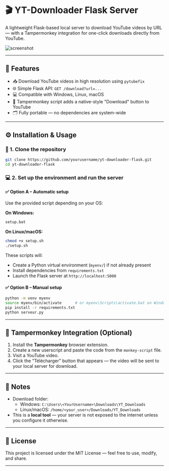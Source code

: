 # 🎬 YT-Downloader Flask Server

A lightweight Flask-based local server to download YouTube videos by URL — with a Tampermonkey integration for one-click downloads directly from YouTube.

![screenshot](https://github.com/user-attachments/assets/d187dede-8c97-4cda-8ef6-6a0bb49a1cc8)

---

## 🚀 Features

- 📥 Download YouTube videos in high resolution using `pytubefix`
- 🌐 Simple Flask API: `GET /download?url=...`
- 💻 Compatible with Windows, Linux, macOS
- 🧠 Tampermonkey script adds a native-style "Download" button to YouTube
- 🗂️ Fully portable — no dependencies are system-wide

---

## ⚙️ Installation & Usage

### 🔧 1. Clone the repository

```bash
git clone https://github.com/yourusername/yt-downloader-flask.git
cd yt-downloader-flask
```

### 💻 2. Set up the environment and run the server

#### ✅ Option A – Automatic setup

Use the provided script depending on your OS:

**On Windows:**
```cmd
setup.bat
```

**On Linux/macOS:**
```bash
chmod +x setup.sh
./setup.sh
```

These scripts will:
- Create a Python virtual environment (`myenv/`) if not already present
- Install dependencies from `requirements.txt`
- Launch the Flask server at `http://localhost:5000`

#### ✅ Option B – Manual setup

```bash
python -m venv myenv
source myenv/bin/activate      # or myenv\Scripts\activate.bat on Windows
pip install -r requirements.txt
python serveur.py
```

---

## 🧩 Tampermonkey Integration (Optional)

1. Install the **Tampermonkey** browser extension.
2. Create a new userscript and paste the code from the `monkey-script` file.
3. Visit a YouTube video.
4. Click the "Télécharger" button that appears — the video will be sent to your local server for download.

---

## 📌 Notes

- Download folder:
  - Windows: `C:\Users\<YourUsername>\Downloads\YT_Downloads`
  - Linux/macOS: `/home/<your_user>/Downloads/YT_Downloads`
- This is a **local tool** — your server is not exposed to the internet unless you configure it otherwise.

---

## 📄 License

This project is licensed under the MIT License — feel free to use, modify, and share.

---
